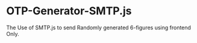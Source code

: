 # OTP-Generator-SMTP.js
The Use of SMTP.js to send Randomly generated 6-figures using frontend Only.
